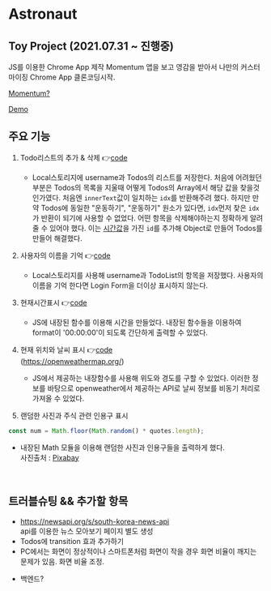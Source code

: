 # Astronaut

## Toy Project (2021.07.31 ~ 진행중)

JS를 이용한 Chrome App 제작 Momentum 앱을 보고 영감을 받아서 나만의 커스터마이징 Chrome App 클론코딩시작.

[Momentum?](https://momentumdash.com/)

[Demo](https://minsoftk.github.io/Astronaut/)

## 주요 기능

1. Todo리스트의 추가 & 삭제 👉[code](https://github.com/MinsoftK/Astronaut/blob/49fdec6b8a3591705ec5bcfd07bb23a47dcda10d/js/todo.js#L16)

   - Local스토리지에 username과 Todos의 리스트를 저장한다. 처음에 어려웠던 부분은 Todos의 목록을 지울때 어떻게 Todos의 Array에서 해당 값을 찾을것인가였다. 처음엔 `innerText`값이 일치하는 `idx`를 반환해주려 했다. 하지만 만약 Todos에 동일한 "운동하기", "운동하기" 원소가 있다면, `idx`먼저 찾은 `idx`가 반환이 되기에 사용할 수 없었다. 어떤 항목을 삭제해야하는지 정확하게 알려줄 수 있어야 했다. 이는 [시간값](https://github.com/MinsoftK/Astronaut/blob/49fdec6b8a3591705ec5bcfd07bb23a47dcda10d/js/todo.js#L50)을 가진 `id`를 추가해 Object로 만들어 Todos를 만들어 해결했다.

2. 사용자의 이름을 기억 👉[code](https://github.com/MinsoftK/Astronaut/blob/49fdec6b8a3591705ec5bcfd07bb23a47dcda10d/js/todo.js#L60)

   - Local스토리지를 사용해 username과 TodoList의 항목을 저장했다. 사용자의 이름을 기억 한다면 Login Form을 더이상 표시하지 않는다.

3. 현재시간표시 👉[code](https://github.com/MinsoftK/Astronaut/blob/49fdec6b8a3591705ec5bcfd07bb23a47dcda10d/js/clock.js)

   - JS에 내장된 함수를 이용해 시간을 만들었다. 내장된 함수들을 이용하여 format이 '00:00:00'이 되도록 간단하게 출력할 수 있었다.

4. 현재 위치와 날씨 표시 👉[code](https://github.com/MinsoftK/Astronaut/blob/main/js/weather.js)  
   (https://openweathermap.org/)

   - JS에서 제공하는 내장함수를 사용해 위도와 경도를 구할 수 있었다. 이러한 정보를 바탕으로 openweather에서 제공하는 API로 날씨 정보를 비동기 처리로 가져올 수 있었다.

5. 랜덤한 사진과 주식 관련 인용구 표시

```js
const num = Math.floor(Math.random() * quotes.length);
```

- 내장된 Math 모듈을 이용해 랜덤한 사진과 인용구들을 출력하게 했다.  
  사진출처 : [Pixabay](https://pixabay.com/ko/)

<br/>

## 트러블슈팅 && 추가할 항목

- https://newsapi.org/s/south-korea-news-api  
   api를 이용한 뉴스 모아보기 페이지 별도 생성
- Todos에 transition 효과 추가하기
- PC에서는 화면이 정상적이나 스마트폰처럼 화면이 작을 경우 화면 비율이 깨지는 문제가 있음. 화면 비율 조정.

* 백엔드?

